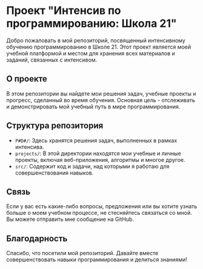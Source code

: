# Проект "Интенсив по программированию: Школа 21"

Добро пожаловать в мой репозиторий, посвященный интенсивному обучению программированию в Школе 21. Этот проект является моей учебной платформой и местом для хранения всех материалов и заданий, связанных с интенсивом.

## О проекте

В этом репозитории вы найдете мои решения задач, учебные проекты и прогресс, сделанный во время обучения. Основная цель - отслеживать и демонстрировать мой учебный путь в мире программирования.

## Структура репозитория

- `P#D#/`: Здесь хранятся решения задач, выполненных в рамках интенсива.
- `projects/`: В этой директории находятся мои учебные и личные проекты, включая веб-приложения, алгоритмы и многое другое.
- `src/`: Содержит код и задачи, над которыми я работаю для совершенствования навыков.

## Связь

Если у вас есть какие-либо вопросы, предложения или вы хотите узнать больше о моем учебном процессе, не стесняйтесь связаться со мной. Вы можете отправить мне сообщение на GitHub.

## Благодарность

Спасибо, что посетили мой репозиторий. Давайте вместе совершенствовать навыки программирования и делиться знаниями!

